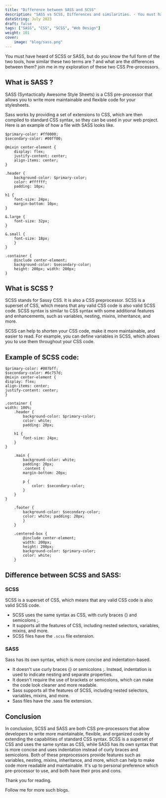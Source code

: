 ```yaml
---
title: "Difference between SASS and SCSS"
description: "SASS vs SCSS, Differences and similarities. · You must have heard of SCSS or SASS, but do you know the full form of the two tools, how similar these two..."
dateString: July 2023
draft: false
tags: ["SASS", "CSS", "SCSS", "Web Design"]
weight: 101
cover:
    image: "blog/sass.png"
---
```


You must have heard of SCSS or SASS, but do you know the full form of the two tools, how similar these two terms are ? and what are the differences between them? join me in my exploration of these two CSS Pre-processors.

## What is SASS ?

SASS (Syntactically Awesome Style Sheets) is a CSS pre-processor that allows you to write more maintainable and flexible code for your stylesheets.

Sass works by providing a set of extensions to CSS, which are then compiled to standard CSS syntax, so they can be used in your web project. Here is an example of how a file with SASS looks like.


```
$primary-color: #ff0000;
$secondary-color: #00ff00;

@mixin center-element {
    display: flex;
    justify-content: center;
    align-items: center;
}

.header {
    background-color: $primary-color;
    color: #ffffff;
    padding: 10px;

h1 {
    font-size: 24px;
    margin-bottom: 10px;
}

&.large {
    font-size: 32px;    
}

&.small {
    font-size: 18px;
    }
}

.container {
    @include center-element;
    background-color: $secondary-color;
    height: 200px; width: 200px;
}
```

## What is SCSS ?
SCSS stands for Sassy CSS. It is also a CSS preprocessor. SCSS is a superset of CSS, which means that any valid CSS code is also valid SCSS code. SCSS syntax is similar to CSS syntax with some additional features and enhancements, such as variables, nesting, mixins, inheritance, and more.

SCSS can help to shorten your CSS code, make it more maintainable, and easier to read. For example, you can define variables in SCSS, which allows you to use them throughout your CSS code.

## Example of SCSS code:


```
$primary-color: #007bff;
$secondary-color: #6c757d;
@mixin center-element {
display: flex;
align-items: center;
justify-content: center;
}

.container {
width: 100%;
    .header {
        background-color: $primary-color;
        color: white;
        padding: 20px;

    h1 {
        font-size: 24px;
    }
}

    .main {
        background-color: white;
        padding: 20px;
        .content {
        margin-bottom: 20px;

        p {
            color: $secondary-color;
        }
    }
}

    .footer {
        background-color: $secondary-color;
        color: white; padding: 20px;
        }
    }

    .centered-box {
        @include center-element;
        width: 200px;
        height: 200px;
        background-color: $primary-color;
        color: white;
    }
```

## Difference between SCSS and SASS:

### SCSS

SCSS is a superset of CSS, which means that any valid CSS code is also valid SCSS code.

- SCSS uses the same syntax as CSS, with curly braces {} and semicolons ;.
- It supports all the features of CSS, including nested selectors, variables, mixins, and more.
- SCSS files have the `.scss` file extension.

### SASS

Sass has its own syntax, which is more concise and indentation-based.

- It doesn't use curly braces {} or semicolons ;. Instead, indentation is used to indicate nesting and separate properties.
- It doesn't require the use of brackets or semicolons, which can make the code look cleaner and more readable.
- Sass supports all the features of SCSS, including nested selectors, variables, mixins, and more.
- Sass files have the .sass file extension.

## Conclusion

In conclusion, SCSS and SASS are both CSS pre-processors that allow developers to write more maintainable, flexible, and organized code by extending the capabilities of standard CSS syntax. SCSS is a superset of CSS and uses the same syntax as CSS, while SASS has its own syntax that is more concise and uses indentation instead of curly braces and semicolons. Both of these preprocessors provide features such as variables, nesting, mixins, inheritance, and more, which can help to make code more readable and maintainable. It's up to personal preference which pre-processor to use, and both have their pros and cons.

Thank you for reading.

Follow me for more such blogs.